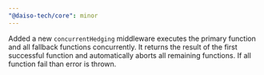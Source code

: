```yaml
---
"@daiso-tech/core": minor
---
```


Added a new `concurrentHedging` middleware executes the primary function and all fallback functions concurrently.
It returns the result of the first successful function and automatically aborts all remaining functions.
If all function fail than error is thrown.
